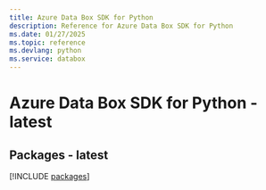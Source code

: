 ```yaml
---
title: Azure Data Box SDK for Python
description: Reference for Azure Data Box SDK for Python
ms.date: 01/27/2025
ms.topic: reference
ms.devlang: python
ms.service: databox
---
```

# Azure Data Box SDK for Python - latest
## Packages - latest
[!INCLUDE [packages](data-box-index.md)]
